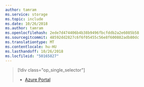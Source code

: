 ```yaml
---
author: tamram
ms.service: storage
ms.topic: include
ms.date: 10/26/2018
ms.author: tamram
ms.openlocfilehash: 2ede7d474406b4b38b9496fbcfddb2a2e6085b58
ms.sourcegitcommit: 48592dd2827c6f6f05455c56e8f600882adb80dc
ms.translationtype: MT
ms.contentlocale: hu-HU
ms.lasthandoff: 10/26/2018
ms.locfileid: "50165827"
---
```

> [!div class="op_single_selector"]
> * [Azure Portal](../articles/storage/common/storage-e2e-troubleshooting.md)
> 
> 

